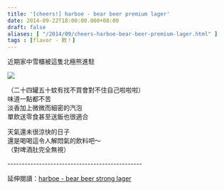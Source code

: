 ```yaml
---
title: '[cheers!] harboe - bear beer premium lager'
date: 2014-09-22T18:00:00.000+08:00
draft: false
aliases: [ "/2014/09/cheers-harboe-bear-beer-premium-lager.html" ]
tags : [flavor - 飲！]
---
```


近期家中雪櫃被這隻北極熊進駐  

![](/images/harboelager.jpg)

（二十四罐五十蚊有找不買會對不住自己啦啦啦）  
味道一點都不苦  
淡香加上微微而細密的汽泡  
單飲送零食甚至送飯也很適合  
  
天氣還未很涼快的日子  
還是喝喝這令人解悶氣的飲料吧～  
（對啤酒肚完全無視）  
  
\-----------------------------------------------  
  
延伸閱讀：[harboe - bear beer strong lager](https://hidie.net/taichung4b/)
